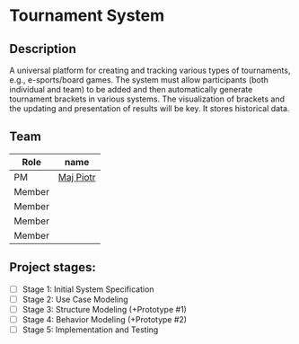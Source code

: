 # Tournament System

## Description

A universal platform for creating and tracking various types of tournaments, e.g., e-sports/board games. The system must allow participants (both individual and team) to be added and then automatically generate tournament brackets in various systems. The visualization of brackets and the updating and presentation of results will be key. It stores historical data.

## Team

| Role   | name                                        |
| ------ | ------------------------------------------- |
| PM     | [Maj Piotr](https://github.com/AliasMaster) |
| Member |                                             |
| Member |                                             |
| Member |                                             |
| Member |                                             |

## Project stages:

- [ ] Stage 1: Initial System Specification
- [ ] Stage 2: Use Case Modeling
- [ ] Stage 3: Structure Modeling (+Prototype #1)
- [ ] Stage 4: Behavior Modeling (+Prototype #2)
- [ ] Stage 5: Implementation and Testing
